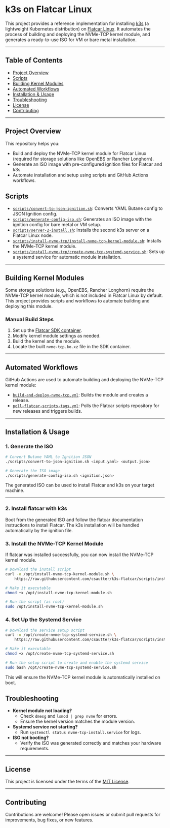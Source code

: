 # k3s on Flatcar Linux

This project provides a reference implementation for installing [k3s](https://k3s.io/) (a lightweight Kubernetes distribution) on [Flatcar Linux](https://www.flatcar.org/). It automates the process of building and deploying the NVMe-TCP kernel module, and generates a ready-to-use ISO for VM or bare metal installation.

---

## Table of Contents

- [Project Overview](#project-overview)
- [Scripts](#scripts)
- [Building Kernel Modules](#building-kernel-modules)
- [Automated Workflows](#automated-workflows)
- [Installation & Usage](#installation--usage)
- [Troubleshooting](#troubleshooting)
- [License](#license)
- [Contributing](#contributing)

---

## Project Overview

This repository helps you:

- Build and deploy the NVMe-TCP kernel module for Flatcar Linux (required for storage solutions like OpenEBS or Rancher Longhorn).
- Generate an ISO image with pre-configured ignition files for Flatcar and k3s.
- Automate installation and setup using scripts and GitHub Actions workflows.

## Scripts

- [`scripts/convert-to-json-ignition.sh`](scripts/convert-to-json-ignition.sh): Converts YAML Butane config to JSON Ignition config.
- [`scripts/generate-config-iso.sh`](scripts/generate-config-iso.sh): Generates an ISO image with the ignition config for bare metal or VM setup.
- [`scripts/server-2-install.sh`](scripts/server-2-install.sh): Installs the second k3s server on a Flatcar Linux node.
- [`scripts/install-nvme-tcp/install-nvme-tcp-kernel-module.sh`](scripts/install-nvme-tcp/install-nvme-tcp-kernel-module.sh): Installs the NVMe-TCP kernel module.
- [`scripts/install-nvme-tcp/create-nvme-tcp-systemd-service.sh`](scripts/install-nvme-tcp/create-nvme-tcp-systemd-service.sh): Sets up a systemd service for automatic module installation.

---

## Building Kernel Modules

Some storage solutions (e.g., OpenEBS, Rancher Longhorn) require the NVMe-TCP kernel module, which is not included in Flatcar Linux by default. This project provides scripts and workflows to automate building and deploying this module.

### Manual Build Steps

1. Set up the [Flatcar SDK container](https://docs.flatcar.org/developers/sdk/).
2. Modify kernel module settings as needed.
3. Build the kernel and the module.
4. Locate the built `nvme-tcp.ko.xz` file in the SDK container.

---

## Automated Workflows

GitHub Actions are used to automate building and deploying the NVMe-TCP kernel module:

- [`build-and-deploy-nvme-tcp.yml`](.github/workflows/build-and-deploy-nvme-tcp.yml): Builds the module and creates a release.
- [`poll-flatcar-scripts-tags.yml`](.github/workflows/poll-flatcar-scripts-tags.yml): Polls the Flatcar scripts repository for new releases and triggers builds.

---

## Installation & Usage

### 1. Generate the ISO

```sh
# Convert Butane YAML to Ignition JSON
./scripts/convert-to-json-ignition.sh <input.yaml> <output.json>

# Generate the ISO image
./scripts/generate-config-iso.sh <ignition.json>
```

The generated ISO can be used to install Flatcar and k3s on your target machine.

---

### 2. Install flatcar with k3s

Boot from the generated ISO and follow the flatcar documentation instructions to install Flatcar. The k3s installation will be handled automatically by the ignition file.

### 3. Install the NVMe-TCP Kernel Module

If flatcar was installed successfully, you can now install the NVMe-TCP kernel module.

```sh
# Download the install script
curl -o /opt/install-nvme-tcp-kernel-module.sh \
	https://raw.githubusercontent.com/csautter/k3s-flatcar/scripts/install-nvme-tcp/install-nvme-tcp-kernel-module.sh

# Make it executable
chmod +x /opt/install-nvme-tcp-kernel-module.sh

# Run the script (as root)
sudo /opt/install-nvme-tcp-kernel-module.sh
```

### 4. Set Up the Systemd Service

```sh
# Download the service setup script
curl -o /opt/create-nvme-tcp-systemd-service.sh \
    https://raw.githubusercontent.com/csautter/k3s-flatcar/scripts/install-nvme-tcp/create-nvme-tcp-systemd-service.sh

# Make it executable
chmod +x /opt/create-nvme-tcp-systemd-service.sh

# Run the setup script to create and enable the systemd service
sudo bash /opt/create-nvme-tcp-systemd-service.sh
```

This will ensure the NVMe-TCP kernel module is automatically installed on boot.

## Troubleshooting

- **Kernel module not loading?**
  - Check `dmesg` and `lsmod | grep nvme` for errors.
  - Ensure the kernel version matches the module version.
- **Systemd service not starting?**
  - Run `systemctl status nvme-tcp-install.service` for logs.
- **ISO not booting?**
  - Verify the ISO was generated correctly and matches your hardware requirements.

---

## License

This project is licensed under the terms of the [MIT License](LICENSE).

---

## Contributing

Contributions are welcome! Please open issues or submit pull requests for improvements, bug fixes, or new features.
